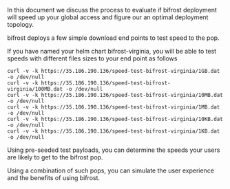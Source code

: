 In this document we discuss the process to evaluate if bifrost deployment will speed up your global access
and figure our an optimal deployment topology.

bifrost deploys a few simple download end points to test speed to the pop. 

If you have named your helm chart bifrost-virginia, you will be able to test speeds with different 
files sizes to your end point as follows

```
curl -v -k https://35.186.190.136/speed-test-bifrost-virginia/1GB.dat -o /dev/null
curl -v -k https://35.186.190.136/speed-test-bifrost-virginia/100MB.dat -o /dev/null
curl -v -k https://35.186.190.136/speed-test-bifrost-virginia/10MB.dat -o /dev/null
curl -v -k https://35.186.190.136/speed-test-bifrost-virginia/1MB.dat -o /dev/null
curl -v -k https://35.186.190.136/speed-test-bifrost-virginia/10KB.dat -o /dev/null
curl -v -k https://35.186.190.136/speed-test-bifrost-virginia/1KB.dat -o /dev/null
```

Using pre-seeded test payloads, you can determine the speeds your users are likely to get to the bifrost pop.

Using a combination of such pops, you can simulate the user experience and the benefits of using bifrost.

